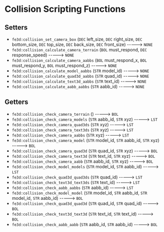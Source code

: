 # Collision Scripting Functions

## Setters

- `fe3d:collision_set_camera_box` (`DEC` left_size, `DEC` right_size, `DEC` bottom_size, `DEC` top_size, `DEC` back_size, `DEC` front_size) -----> `NONE`
- `fe3d:collision_calculate_camera_terrain` (`BOL` must_respond, `DEC` response_speed) -----> `NONE`
- `fe3d:collision_calculate_camera_aabbs` (`BOL` must_respond_x, `BOL` must_respond_y, `BOL` must_respond_z) -----> `NONE`
- `fe3d:collision_calculate_model_aabbs` (`STR` model_id) -----> `NONE`
- `fe3d:collision_calculate_quad3d_aabbs` (`STR` quad_id) -----> `NONE`
- `fe3d:collision_calculate_text3d_aabbs` (`STR` text_id) -----> `NONE`
- `fe3d:collision_calculate_aabb_aabbs` (`STR` aabb_id) -----> `NONE`

## Getters

- `fe3d:collision_check_camera_terrain` () -----> `BOL`
- `fe3d:collision_check_camera_models` (`STR` aabb_id, `STR` xyz) -----> `LST`
- `fe3d:collision_check_camera_quad3ds` (`STR` xyz) -----> `LST`
- `fe3d:collision_check_camera_text3ds` (`STR` xyz) -----> `LST`
- `fe3d:collision_check_camera_aabbs` (`STR` xyz) -----> `LST`
- `fe3d:collision_check_camera_model` (`STR` model_id, `STR` aabb_id, `STR` xyz) -----> `BOL`
- `fe3d:collision_check_camera_quad3d` (`STR` quad_id, `STR` xyz) -----> `BOL`
- `fe3d:collision_check_camera_text3d` (`STR` text_id, `STR` xyz) -----> `BOL`
- `fe3d:collision_check_camera_aabb` (`STR` aabb_id, `STR` xyz) -----> `BOL`
- `fe3d:collision_check_model_models` (`STR` model_id, `STR` aabb_id) -----> `LST`
- `fe3d:collision_check_quad3d_quad3ds` (`STR` quad_id) -----> `LST`
- `fe3d:collision_check_text3d_text3ds` (`STR` text_id) -----> `LST`
- `fe3d:collision_check_aabb_aabbs` (`STR` aabb_id) -----> `LST`
- `fe3d:collision_check_model_model` (`STR` model_id, `STR` aabb_id, `STR` model_id, `STR` aabb_id) -----> `BOL`
- `fe3d:collision_check_quad3d_quad3d` (`STR` quad_id, `STR` quad_id) -----> `BOL`
- `fe3d:collision_check_text3d_text3d` (`STR` text_id, `STR` text_id) -----> `BOL`
- `fe3d:collision_check_aabb_aabb` (`STR` aabb_id, `STR` aabb_id) -----> `BOL`
